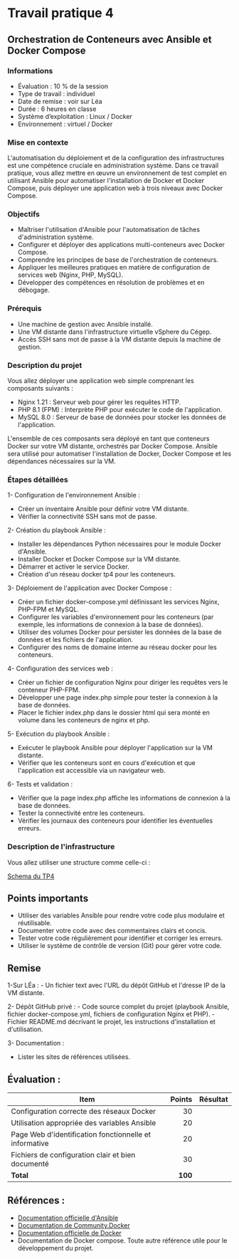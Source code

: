 # Travail pratique 4
## Orchestration de Conteneurs avec Ansible et Docker Compose

### Informations

- Évaluation : 10 % de la session
- Type de travail : individuel
- Date de remise : voir sur Léa
- Durée : 6 heures en classe
- Système d’exploitation : Linux / Docker
- Environnement : virtuel / Docker

### Mise en contexte

L'automatisation du déploiement et de la configuration des infrastructures est une compétence cruciale en administration système. Dans ce travail pratique, vous allez mettre en œuvre un environnement de test complet en utilisant Ansible pour automatiser l'installation de Docker et Docker Compose, puis déployer une application web à trois niveaux avec Docker Compose.

### Objectifs

- Maîtriser l'utilisation d'Ansible pour l'automatisation de tâches d'administration système.
- Configurer et déployer des applications multi-conteneurs avec Docker Compose.
- Comprendre les principes de base de l'orchestration de conteneurs.
- Appliquer les meilleures pratiques en matière de configuration de services web (Nginx, PHP, MySQL).
- Développer des compétences en résolution de problèmes et en débogage.

### Prérequis 
- Une machine de gestion avec Ansible installé.
- Une VM distante dans l'infrastructure virtuelle vSphere du Cégep.
- Accès SSH sans mot de passe à la VM distante depuis la machine de gestion.

### Description du projet

Vous allez déployer une application web simple comprenant les composants suivants :

   - Nginx 1.21 : Serveur web pour gérer les requêtes HTTP.
   - PHP 8.1 (FPM) : Interprète PHP pour exécuter le code de l'application.
   - MySQL 8.0 : Serveur de base de données pour stocker les données de l'application.


L'ensemble de ces composants sera déployé en tant que conteneurs Docker sur votre VM distante, orchestrés par Docker Compose. Ansible sera utilisé pour automatiser l'installation de Docker, Docker Compose et les dépendances nécessaires sur la VM.


### Étapes détaillées

 1- Configuration de l'environnement Ansible :
  - Créer un inventaire Ansible pour définir votre VM distante.
  - Vérifier la connectivité SSH sans mot de passe.
 
 2- Création du playbook Ansible :
   - Installer les dépendances Python nécessaires pour le module Docker d'Ansible.
   - Installer Docker et Docker Compose sur la VM distante.
   - Démarrer et activer le service Docker.
   - Création d'un réseau docker tp4 pour les conteneurs.
 
 3- Déploiement de l'application avec Docker Compose :
   -  Créer un fichier docker-compose.yml définissant les services Nginx, PHP-FPM et MySQL.
   -  Configurer les variables d'environnement pour les conteneurs (par exemple, les informations de connexion à la base de données).
   -  Utiliser des volumes Docker pour persister les données de la base de données et les fichiers de l'application.
   -  Configurer des noms de domaine interne au réseau docker pour les conteneurs.
     
 4-  Configuration des services web :
   -  Créer un fichier de configuration Nginx pour diriger les requêtes vers le conteneur PHP-FPM.
   -  Développer une page index.php simple pour tester la connexion à la base de données.
   -  Placer le fichier index.php dans le dossier html qui sera monté en volume dans les conteneurs de nginx et php.
      
 5- Exécution du playbook Ansible :
   - Exécuter le playbook Ansible pour déployer l'application sur la VM distante.
   - Vérifier que les conteneurs sont en cours d'exécution et que l'application est accessible via un navigateur web.
     
 6- Tests et validation :
  - Vérifier que la page index.php affiche les informations de connexion à la base de données.
  - Tester la connectivité entre les conteneurs.
  - Vérifier les journaux des conteneurs pour identifier les éventuelles erreurs.


### Description de l'infrastructure

Vous allez utiliser une structure comme celle-ci :

[Schema du TP4](../images/Tp4-2.png)



## Points importants

 - Utiliser des variables Ansible pour rendre votre code plus modulaire et réutilisable.
 -   Documenter votre code avec des commentaires clairs et concis.
 -   Tester votre code régulièrement pour identifier et corriger les erreurs.
 -   Utiliser le système de contrôle de version (Git) pour gérer votre code.


## Remise

1-Sur LÉa : 
    - Un fichier text avec l'URL du dépôt GitHub et l'dresse IP de la VM distante.

2- Dépôt GitHub privé :
    - Code source complet du projet (playbook Ansible, fichier docker-compose.yml, fichiers de configuration Nginx et PHP).
    - Fichier README.md décrivant le projet, les instructions d'installation et d'utilisation.

3- Documentation :
  -  Lister les sites de références utilisées.



## Évaluation :


| Item                  | Points | Résultat |
| --------------------- | -----: | :-------: |
| Configuration correcte des réseaux Docker|    30 |           |
| Utilisation appropriée des variables Ansible |    20 |  
| Page Web d'identification fonctionnelle et informative|20 |
|Fichiers de configuration clair et bien documenté |    30 |          |
| **Total**             | **100** |           |

## Références :


- [Documentation officielle d'Ansible](docs.ansible.com)
- [Documentation de Community.Docker](https://docs.ansible.com/ansible/latest/collections/community/docker/index.html#description)
- [Documentation officielle de Docker](docs.docker.com)
- Documentation de Docker compose.
Toute autre référence utile pour le développement du projet.

